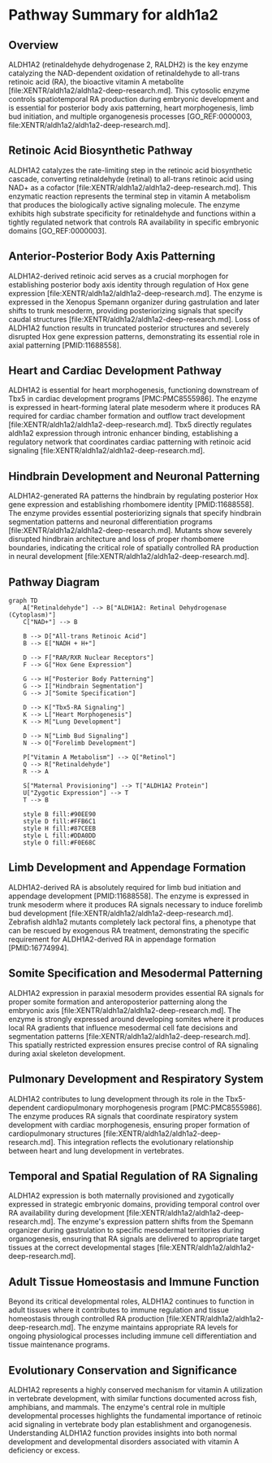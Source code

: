 # Pathway Summary for aldh1a2

## Overview
ALDH1A2 (retinaldehyde dehydrogenase 2, RALDH2) is the key enzyme catalyzing the NAD-dependent oxidation of retinaldehyde to all-trans retinoic acid (RA), the bioactive vitamin A metabolite [file:XENTR/aldh1a2/aldh1a2-deep-research.md]. This cytosolic enzyme controls spatiotemporal RA production during embryonic development and is essential for posterior body axis patterning, heart morphogenesis, limb bud initiation, and multiple organogenesis processes [GO_REF:0000003, file:XENTR/aldh1a2/aldh1a2-deep-research.md].

## Retinoic Acid Biosynthetic Pathway
ALDH1A2 catalyzes the rate-limiting step in the retinoic acid biosynthetic cascade, converting retinaldehyde (retinal) to all-trans retinoic acid using NAD+ as a cofactor [file:XENTR/aldh1a2/aldh1a2-deep-research.md]. This enzymatic reaction represents the terminal step in vitamin A metabolism that produces the biologically active signaling molecule. The enzyme exhibits high substrate specificity for retinaldehyde and functions within a tightly regulated network that controls RA availability in specific embryonic domains [GO_REF:0000003].

## Anterior-Posterior Body Axis Patterning
ALDH1A2-derived retinoic acid serves as a crucial morphogen for establishing posterior body axis identity through regulation of Hox gene expression [file:XENTR/aldh1a2/aldh1a2-deep-research.md]. The enzyme is expressed in the Xenopus Spemann organizer during gastrulation and later shifts to trunk mesoderm, providing posteriorizing signals that specify caudal structures [file:XENTR/aldh1a2/aldh1a2-deep-research.md]. Loss of ALDH1A2 function results in truncated posterior structures and severely disrupted Hox gene expression patterns, demonstrating its essential role in axial patterning [PMID:11688558].

## Heart and Cardiac Development Pathway
ALDH1A2 is essential for heart morphogenesis, functioning downstream of Tbx5 in cardiac development programs [PMC:PMC8555986]. The enzyme is expressed in heart-forming lateral plate mesoderm where it produces RA required for cardiac chamber formation and outflow tract development [file:XENTR/aldh1a2/aldh1a2-deep-research.md]. Tbx5 directly regulates aldh1a2 expression through intronic enhancer binding, establishing a regulatory network that coordinates cardiac patterning with retinoic acid signaling [file:XENTR/aldh1a2/aldh1a2-deep-research.md].

## Hindbrain Development and Neuronal Patterning
ALDH1A2-generated RA patterns the hindbrain by regulating posterior Hox gene expression and establishing rhombomere identity [PMID:11688558]. The enzyme provides essential posteriorizing signals that specify hindbrain segmentation patterns and neuronal differentiation programs [file:XENTR/aldh1a2/aldh1a2-deep-research.md]. Mutants show severely disrupted hindbrain architecture and loss of proper rhombomere boundaries, indicating the critical role of spatially controlled RA production in neural development [file:XENTR/aldh1a2/aldh1a2-deep-research.md].

## Pathway Diagram

```mermaid
graph TD
    A["Retinaldehyde"] --> B["ALDH1A2: Retinal Dehydrogenase (Cytoplasm)"]
    C["NAD+"] --> B

    B --> D["All-trans Retinoic Acid"]
    B --> E["NADH + H+"]

    D --> F["RAR/RXR Nuclear Receptors"]
    F --> G["Hox Gene Expression"]

    G --> H["Posterior Body Patterning"]
    G --> I["Hindbrain Segmentation"]
    G --> J["Somite Specification"]

    D --> K["Tbx5-RA Signaling"]
    K --> L["Heart Morphogenesis"]
    K --> M["Lung Development"]

    D --> N["Limb Bud Signaling"]
    N --> O["Forelimb Development"]

    P["Vitamin A Metabolism"] --> Q["Retinol"]
    Q --> R["Retinaldehyde"]
    R --> A

    S["Maternal Provisioning"] --> T["ALDH1A2 Protein"]
    U["Zygotic Expression"] --> T
    T --> B

    style B fill:#90EE90
    style D fill:#FFB6C1
    style H fill:#87CEEB
    style L fill:#DDA0DD
    style O fill:#F0E68C
```

## Limb Development and Appendage Formation
ALDH1A2-derived RA is absolutely required for limb bud initiation and appendage development [PMID:11688558]. The enzyme is expressed in trunk mesoderm where it produces RA signals necessary to induce forelimb bud development [file:XENTR/aldh1a2/aldh1a2-deep-research.md]. Zebrafish aldh1a2 mutants completely lack pectoral fins, a phenotype that can be rescued by exogenous RA treatment, demonstrating the specific requirement for ALDH1A2-derived RA in appendage formation [PMID:16774994].

## Somite Specification and Mesodermal Patterning
ALDH1A2 expression in paraxial mesoderm provides essential RA signals for proper somite formation and anteroposterior patterning along the embryonic axis [file:XENTR/aldh1a2/aldh1a2-deep-research.md]. The enzyme is strongly expressed around developing somites where it produces local RA gradients that influence mesodermal cell fate decisions and segmentation patterns [file:XENTR/aldh1a2/aldh1a2-deep-research.md]. This spatially restricted expression ensures precise control of RA signaling during axial skeleton development.

## Pulmonary Development and Respiratory System
ALDH1A2 contributes to lung development through its role in the Tbx5-dependent cardiopulmonary morphogenesis program [PMC:PMC8555986]. The enzyme produces RA signals that coordinate respiratory system development with cardiac morphogenesis, ensuring proper formation of cardiopulmonary structures [file:XENTR/aldh1a2/aldh1a2-deep-research.md]. This integration reflects the evolutionary relationship between heart and lung development in vertebrates.

## Temporal and Spatial Regulation of RA Signaling
ALDH1A2 expression is both maternally provisioned and zygotically expressed in strategic embryonic domains, providing temporal control over RA availability during development [file:XENTR/aldh1a2/aldh1a2-deep-research.md]. The enzyme's expression pattern shifts from the Spemann organizer during gastrulation to specific mesodermal territories during organogenesis, ensuring that RA signals are delivered to appropriate target tissues at the correct developmental stages [file:XENTR/aldh1a2/aldh1a2-deep-research.md].

## Adult Tissue Homeostasis and Immune Function
Beyond its critical developmental roles, ALDH1A2 continues to function in adult tissues where it contributes to immune regulation and tissue homeostasis through controlled RA production [file:XENTR/aldh1a2/aldh1a2-deep-research.md]. The enzyme maintains appropriate RA levels for ongoing physiological processes including immune cell differentiation and tissue maintenance programs.

## Evolutionary Conservation and Significance
ALDH1A2 represents a highly conserved mechanism for vitamin A utilization in vertebrate development, with similar functions documented across fish, amphibians, and mammals. The enzyme's central role in multiple developmental processes highlights the fundamental importance of retinoic acid signaling in vertebrate body plan establishment and organogenesis. Understanding ALDH1A2 function provides insights into both normal development and developmental disorders associated with vitamin A deficiency or excess.